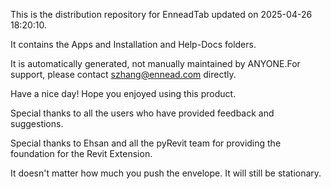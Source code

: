 This is the distribution repository for EnneadTab updated on 2025-04-26 18:20:10.

It contains the Apps and Installation and Help-Docs folders.

It is automatically generated, not manually maintained by ANYONE.For support, please contact szhang@ennead.com directly.

Have a nice day! Hope you enjoyed using this product.

Special thanks to all the users who have provided feedback and suggestions.

Special thanks to Ehsan and all the pyRevit team for providing the foundation for the Revit Extension.






It doesn't matter how much you push the envelope. It will still be stationary.